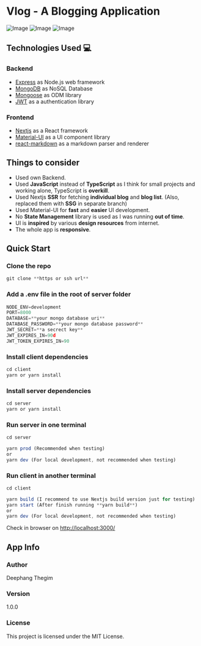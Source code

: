 # Vlog - A Blogging Application
![Image](https://github.com/user-attachments/assets/be384adf-f042-4232-9b6a-1048ea37674f)
![Image](https://github.com/user-attachments/assets/4d84436f-9c65-4ab0-a1c1-4e247bd698a6)
![Image](https://github.com/user-attachments/assets/b3aba1bc-96dc-43a1-be42-66b228041a5b)


## Technologies Used 💻

### Backend

- [Express](https://expressjs.com/) as Node.js web framework
- [MongoDB](https://www.mongodb.com/) as NoSQL Database
- [Mongoose](https://mongoosejs.com/) as ODM library
- [JWT](https://github.com/auth0/node-jsonwebtoken) as a authentication library

### Frontend

- [Nextjs](https://nextjs.org/) as a React framework
- [Material-UI](https://material-ui.com/) as a UI component library
- [react-markdown](https://github.com/remarkjs/react-markdown) as a markdown parser and renderer

## Things to consider 

- Used own Backend.
- Used **JavaScript** instead of **TypeScript** as I think for small projects and working alone, TypeScript is **overkill**.
- Used Nextjs **SSR** for fetching **individual blog** and **blog list**. (Also, replaced them with **SSG** in separate branch)
- Used Material-UI for **fast** and **easier** UI development.
- No **State Management** library is used as I was running **out of time**.
- UI is **inspired** by various **design resources** from internet.
- The whole app is **responsive**.

## Quick Start 

### Clone the repo

```js
git clone **https or ssh url**
```

### Add a .env file in the root of server folder

```js
NODE_ENV=development
PORT=8000
DATABASE=**your mongo database uri**
DATABASE_PASSWORD=**your mongo database password**
JWT_SECRET=**a secrect key**
JWT_EXPIRES_IN=90d
JWT_TOKEN_EXPIRES_IN=90
```

### Install client dependencies

```js
cd client
yarn or yarn install
```

### Install server dependencies

```js
cd server
yarn or yarn install
```

### Run server in one terminal

```js
cd server

yarn prod (Recommended when testing)
or
yarn dev (For local development, not recommended when testing)
```

### Run client in another terminal

```js
cd client

yarn build (I recommend to use Nextjs build version just for testing)
yarn start (After finish running **yarn build**)
or
yarn dev (For local development, not recommended when testing)
```

Check in browser on [http://localhost:3000/](http://localhost:3000/)

## App Info 

### Author

Deephang Thegim

### Version

1.0.0

### License

This project is licensed under the MIT License.
